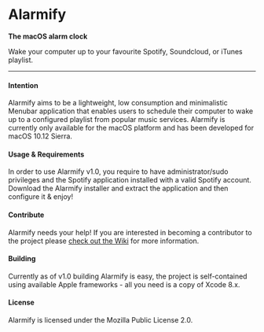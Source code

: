 # Alarmify
**The macOS alarm clock**

Wake your computer up to your favourite Spotify, Soundcloud, or iTunes playlist.

----------

#### Intention

Alarmify aims to be a lightweight, low consumption and minimalistic Menubar application that enables users to schedule their computer to wake up to a configured playlist from popular music services. Alarmify is currently only available for the macOS platform and has been developed for macOS 10.12 Sierra.

#### Usage & Requirements

In order to use Alarmify v1.0, you require to have administrator/sudo privileges and the Spotify application installed with a valid Spotify account. Download the Alarmify installer and extract the application and then configure it & enjoy!

#### Contribute

Alarmify needs your help! If you are interested in becoming a contributor to the project please [check out the Wiki](https://github.com/osphost/alarmify/wiki/Contributing) for more information. 

#### Building

Currently as of v1.0 building Alarmify is easy, the project is self-contained using available Apple frameworks - all you need is a copy of Xcode 8.x.

#### License

Alarmify is licensed under the Mozilla Public License 2.0. 

